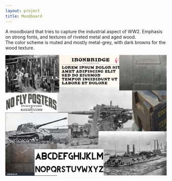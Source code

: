 ```yaml
---
layout: project
title: Moodboard
---
```


<p>
A moodboard that tries to capture the industrial aspect of WW2. Emphasis on strong fonts, and textures of riveted metal and aged wood.
<br>
The color scheme is muted and mostly metal-grey, with dark browns for the wood texture.
</p>

<img src="moodboard.png">